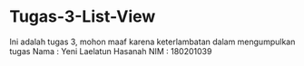 # Tugas-3-List-View
Ini adalah tugas 3, mohon maaf karena keterlambatan dalam mengumpulkan tugas
Nama : Yeni Laelatun Hasanah
NIM  :  180201039
